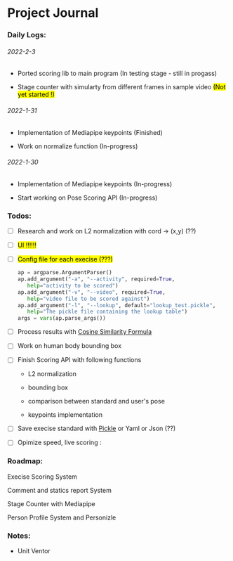 # Project Journal

### Daily Logs:

###### 2022-2-3

- Ported scoring lib to main program (In testing stage - still in progass)

- Stage counter with simularty from different frames in sample video <mark>(Not yet started !)</mark>

###### 2022-1-31

- Implementation of Mediapipe keypoints (Finished)

- Work on normalize function (In-progress)

###### 2022-1-30

- Implementation of Mediapipe keypoints (In-progress)

- Start working on Pose Scoring API (In-progress)

### Todos:

- [ ] Research and work on L2 normalization with cord -> (x,y) (??)

- [ ] <mark>UI !!!!!!</mark>

- [ ] <mark>Config file for each execise (???)</mark>
  
  ```py
  ap = argparse.ArgumentParser()
  ap.add_argument("-a", "--activity", required=True,
     help="activity to be scored")
  ap.add_argument("-v", "--video", required=True,
     help="video file to be scored against")
  ap.add_argument("-l", "--lookup", default="lookup_test.pickle",
     help="The pickle file containing the lookup table")
  args = vars(ap.parse_args())
  ```

- [ ] Process results with [Cosine Similarity  Formula](https://zh.wikipedia.org/wiki/%E4%BD%99%E5%BC%A6%E7%9B%B8%E4%BC%BC%E6%80%A7)

- [ ] Work on human body bounding box

- [ ] Finish Scoring API with following functions
  
  - L2 normalization
  
  - bounding box
  
  - comparison between standard and user's pose
  
  - keypoints implementation

- [ ] Save execise standard with [Pickle]((https://docs.python.org/zh-cn/3/library/pickle.html)) or Yaml or Json (??)

- [ ] Opimize speed, live scoring : 

### Roadmap:

Execise Scoring System

Comment and statics report System

Stage Counter with Mediapipe

Person Profile System and Personizle

### Notes:

- Unit Ventor
